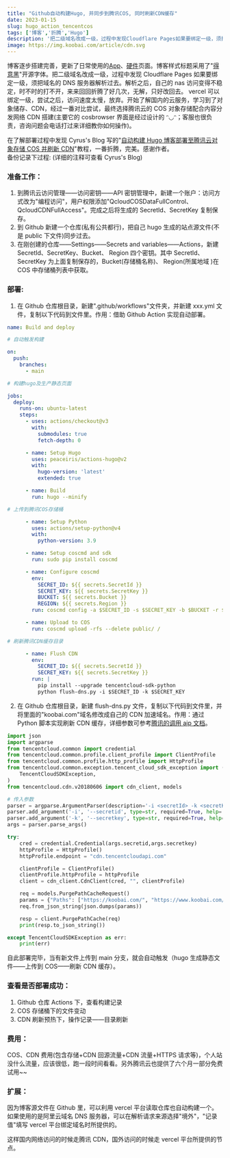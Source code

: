 ```yaml
---
title: "Github自动构建Hugo, 并同步到腾讯COS, 同时刷新CDN缓存"
date: 2023-01-15
slug: hugo_action_tencentcos
tags: ['博客','折腾','Hugo']
description: '把二级域名改成一级，过程中发现Cloudflare Pages如果要绑定一级，须把域名的DNS服务器解析过去。解析之后，自己的nas访问变得不稳定，时不时的打不开，来来回回折腾了好几次，无解，只好改回去。 vercel可以绑定一级，尝试之后，访问速度太慢，放弃。开始了解国内的云服务，学习到了对象储存、CDN，经过一番对比尝试，最终选择腾讯云的COS对象存储配合内容分发网络CDN搭建。 '
image: https://img.koobai.com/article/cdn.svg
---
```

博客逐步搭建完善，更新了日常使用的[App](https://koobai.com/apps/)、[硬件](https://koobai.com/hardware/)页面。博客样式标题采用了"<a href="https://github.com/atelier-anchor/smiley-sans" target="_blank">得意黑</a>"开源字体。把二级域名改成一级，过程中发现 Cloudflare Pages 如果要绑定一级，须把域名的 DNS 服务器解析过去。解析之后，自己的 nas 访问变得不稳定，时不时的打不开，来来回回折腾了好几次，无解，只好改回去。 vercel 可以绑定一级，尝试之后，访问速度太慢，放弃。开始了解国内的云服务，学习到了对象储存、CDN，经过一番对比尝试，最终选择腾讯云的 COS 对象存储配合内容分发网络 CDN 搭建(主要它的 cosbrowser 界面是经过设计的 ᵔ◡ᵔ；客服也很负责，咨询问题会电话打过来详细教你如何操作)。

在了解部署过程中发现 Cyrus's Blog 写的"<a href="https://blog.xm.mk/posts/fc83" target="_blank">自动构建 Hugo 博客部署至腾讯云对象存储 COS 并刷新 CDN</a>"教程，一番折腾，完美。感谢作者。<br />备份记录下过程: (详细的注释可查看 Cyrus's Blog)

### 准备工作：

1. 到腾讯云访问管理——访问密钥——API 密钥管理中，新建一个账户：访问方式改为"编程访问"，用户权限添加"QcloudCOSDataFullControl、 QcloudCDNFullAccess"。完成之后将生成的 SecretId、SecretKey 复制保存。
2. 到 Github 新建一个仓库(私有公共都行)，把自己 hugo 生成的站点源文件(不是 public 下文件)同步过去。
3. 在刚创建的仓库——Settings——Secrets and variables——Actions，新建 SecretId、SecretKey、Bucket、 Region 四个密钥。其中 SecretId、SecretKey 为上面复制保存的，Bucket(存储桶名称)、 Region(所属地域 )在 COS 中存储桶列表中获取。

### 部署:

1. 在 Github 仓库根目录，新建".github/workflows"文件夹，并新建 xxx.yml 文件，复制以下代码到文件里。作用：借助 Github Action 实现自动部署。

```yml
name: Build and deploy

# 自动触发构建

on:
  push:
    branches:
      - main

# 构建hugo及生产静态页面

jobs:
  deploy:
    runs-on: ubuntu-latest
    steps:
      - uses: actions/checkout@v3
        with:
          submodules: true
          fetch-depth: 0

      - name: Setup Hugo
        uses: peaceiris/actions-hugo@v2
        with:
          hugo-version: 'latest'
          extended: true

      - name: Build
        run: hugo --minify

# 上传到腾讯COS存储桶

      - name: Setup Python
        uses: actions/setup-python@v4
        with:
          python-version: 3.9

      - name: Setup coscmd and sdk
        run: sudo pip install coscmd

      - name: Configure coscmd
        env:
          SECRET_ID: ${{ secrets.SecretId }}
          SECRET_KEY: ${{ secrets.SecretKey }}
          BUCKET: ${{ secrets.Bucket }}
          REGION: ${{ secrets.Region }}
        run: coscmd config -a $SECRET_ID -s $SECRET_KEY -b $BUCKET -r $REGION

      - name: Upload to COS
        run: coscmd upload -rfs --delete public/ /

# 刷新腾讯CDN缓存目录

      - name: Flush CDN
        env:
          SECRET_ID: ${{ secrets.SecretId }}
          SECRET_KEY: ${{ secrets.SecretKey }}
        run: |
          pip install --upgrade tencentcloud-sdk-python
          python flush-dns.py -i $SECRET_ID -k $SECRET_KEY

```

2. 在 Github 仓库根目录，新建 flush-dns.py 文件，复制以下代码到文件里，并将里面的"koobai.com"域名修改成自己的 CDN 加速域名。作用：通过 Python 脚本实现刷新 CDN 缓存，详细参数可参考<a href="https://console.cloud.tencent.com/api/explorer?Product=cdn&Version=2018-06-06&Action=PurgePathCache" target="_blank">腾讯的调用 aip 文档</a>。

```py
import json
import argparse
from tencentcloud.common import credential
from tencentcloud.common.profile.client_profile import ClientProfile
from tencentcloud.common.profile.http_profile import HttpProfile
from tencentcloud.common.exception.tencent_cloud_sdk_exception import (
    TencentCloudSDKException,
)
from tencentcloud.cdn.v20180606 import cdn_client, models

# 传入参数
parser = argparse.ArgumentParser(description='-i <secretId> -k <secretKey>')
parser.add_argument('-i', '--secretid', type=str, required=True, help='secretId')
parser.add_argument('-k', '--secretkey', type=str, required=True, help='secretKey')
args = parser.parse_args()

try:
    cred = credential.Credential(args.secretid,args.secretkey)
    httpProfile = HttpProfile()
    httpProfile.endpoint = "cdn.tencentcloudapi.com"

    clientProfile = ClientProfile()
    clientProfile.httpProfile = httpProfile
    client = cdn_client.CdnClient(cred, "", clientProfile)

    req = models.PurgePathCacheRequest()
    params = {"Paths": ["https://koobai.com/", "https://www.koobai.com/"], "FlushType": "flush"}
    req.from_json_string(json.dumps(params))

    resp = client.PurgePathCache(req)
    print(resp.to_json_string())

except TencentCloudSDKException as err:
    print(err)
```

自此部署完毕，当有新文件上传到 main 分支，就会自动触发（hugo 生成静态文件——上传到 COS——刷新 CDN 缓存）。

### 查看是否部署成功：

1. Github 仓库 Actions 下，查看构建记录
2. COS 存储桶下的文件变动
3. CDN 刷新预热下，操作记录——目录刷新

### 费用：

COS、CDN 费用(包含存储+CDN 回源流量+CDN 流量+HTTPS 请求等)，个人站没什么流量，应该很低，跑一段时间看看。另外腾讯云也提供了六个月一部分免费试用~~

### 扩展：

因为博客源文件在 Github 里，可以利用 vercel 平台读取仓库也自动构建一个。如果使用的是阿里云域名 DNS 服务器，可以在解析请求来源选择"境外"，"记录值"填写 vercel 平台绑定域名时所提供的。

这样国内网络访问的时候走腾讯 CDN，国外访问的时候走 vercel 平台所提供的节点。
